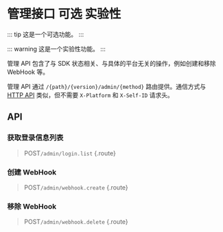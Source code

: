 # 管理接口 <badge>可选</badge> <badge type="warning">实验性</badge>

::: tip
这是一个可选功能。
:::

::: warning
这是一个实验性功能。
:::

管理 API 包含了与 SDK 状态相关、与具体的平台无关的操作，例如创建和移除 WebHook 等。

管理 API 通过 `/{path}/{version}/admin/{method}` 路由提供。通信方式与 [HTTP API](../protocol/api.md) 类似，但不需要 `X-Platform` 和 `X-Self-ID` 请求头。

## API

### 获取登录信息列表

> <badge>POST</badge>`/admin/login.list` {.route}

### 创建 WebHook

> <badge>POST</badge>`/admin/webhook.create` {.route}

### 移除 WebHook

> <badge>POST</badge>`/admin/webhook.delete` {.route}
